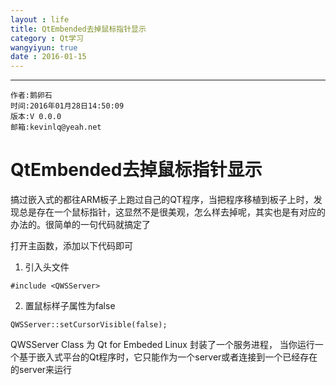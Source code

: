 ```yaml
---
layout : life
title: QtEmbended去掉鼠标指针显示
category : Qt学习
wangyiyun: true
date : 2016-01-15
---
```


******

    作者:鹅卵石
    时间:2016年01月28日14:50:09
    版本:V 0.0.0
    邮箱:kevinlq@yeah.net

<!-- more -->

# QtEmbended去掉鼠标指针显示

搞过嵌入式的都往ARM板子上跑过自己的QT程序，当把程序移植到板子上时，发现总是存在一个鼠标指针，这显然不是很美观，怎么样去掉呢，其实也是有对应的办法的。很简单的一句代码就搞定了

打开主函数，添加以下代码即可

1. 引入头文件
```
#include <QWSServer>
```

2. 置鼠标样子属性为false
```
QWSServer::setCursorVisible(false);
```

QWSServer Class 为 Qt for Embeded Linux 封装了一个服务进程， 当你运行一个基于嵌入式平台的Qt程序时，它只能作为一个server或者连接到一个已经存在的server来运行
